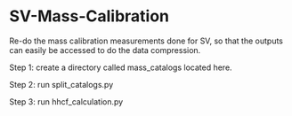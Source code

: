 # SV-Mass-Calibration
Re-do the mass calibration measurements done for SV, so that the outputs can easily be accessed to do the data compression.

Step 1: create a directory called mass_catalogs located here.

Step 2: run split_catalogs.py

Step 3: run hhcf_calculation.py